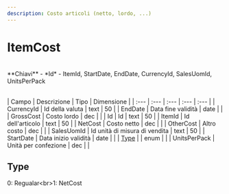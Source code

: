 ```yaml
---
description: Costo articoli (netto, lordo, ...)
---
```

# ItemCost

<br>
**Chiavi**
- *Id*
- ItemId, StartDate, EndDate, CurrencyId, SalesUomId, UnitsPerPack
<br><br>

| Campo | Descrizione | Tipo | Dimensione | 
| :--- | :--- | :--- | :--- | :--- |
| CurrencyId | Id della valuta | text | 50 |
| EndDate | Data fine validità | date |  |
| GrossCost | Costo lordo | dec |  |
| Id | Id | text | 50 |
| ItemId | Id dell'articolo | text | 50 |
| NetCost | Costo netto | dec |  |
| OtherCost | Altro costo | dec |  |
| SalesUomId | Id unità di misura di vendita | text | 50 |
| StartDate | Data inizio validità | date |  |
| [Type](#type) |  | enum |  |
| UnitsPerPack | Unità per confezione | dec |  |

Type
---
0: Regualar<br&gt;1: NetCost



